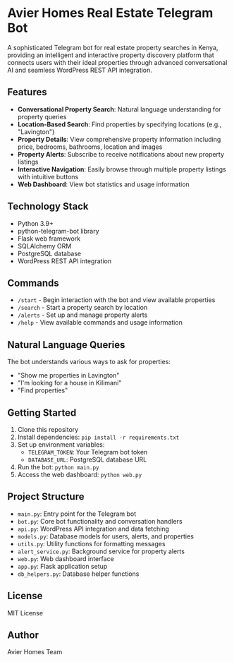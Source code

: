 # Avier Homes Real Estate Telegram Bot

A sophisticated Telegram bot for real estate property searches in Kenya, providing an intelligent and interactive property discovery platform that connects users with their ideal properties through advanced conversational AI and seamless WordPress REST API integration.

## Features

- **Conversational Property Search**: Natural language understanding for property queries
- **Location-Based Search**: Find properties by specifying locations (e.g., "Lavington")
- **Property Details**: View comprehensive property information including price, bedrooms, bathrooms, location and images
- **Property Alerts**: Subscribe to receive notifications about new property listings
- **Interactive Navigation**: Easily browse through multiple property listings with intuitive buttons
- **Web Dashboard**: View bot statistics and usage information

## Technology Stack

- Python 3.9+
- python-telegram-bot library
- Flask web framework
- SQLAlchemy ORM
- PostgreSQL database
- WordPress REST API integration

## Commands

- `/start` - Begin interaction with the bot and view available properties
- `/search` - Start a property search by location
- `/alerts` - Set up and manage property alerts
- `/help` - View available commands and usage information

## Natural Language Queries

The bot understands various ways to ask for properties:
- "Show me properties in Lavington"
- "I'm looking for a house in Kilimani"
- "Find properties"

## Getting Started

1. Clone this repository
2. Install dependencies: `pip install -r requirements.txt`
3. Set up environment variables:
   - `TELEGRAM_TOKEN`: Your Telegram bot token
   - `DATABASE_URL`: PostgreSQL database URL
4. Run the bot: `python main.py`
5. Access the web dashboard: `python web.py`

## Project Structure

- `main.py`: Entry point for the Telegram bot
- `bot.py`: Core bot functionality and conversation handlers
- `api.py`: WordPress API integration and data fetching
- `models.py`: Database models for users, alerts, and properties
- `utils.py`: Utility functions for formatting messages
- `alert_service.py`: Background service for property alerts
- `web.py`: Web dashboard interface
- `app.py`: Flask application setup
- `db_helpers.py`: Database helper functions

## License

MIT License

## Author

Avier Homes Team